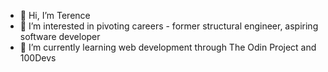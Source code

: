 - 👋 Hi, I’m Terence
- 👀 I’m interested in pivoting careers - former structural engineer, aspiring software developer
- 🌱 I’m currently learning web development through The Odin Project and 100Devs
<!---
- 💞️ I’m looking to collaborate on ...
- 📫 How to reach me ...


ttse23/ttse23 is a ✨ special ✨ repository because its `README.md` (this file) appears on your GitHub profile.
You can click the Preview link to take a look at your changes.
--->
